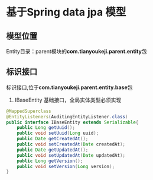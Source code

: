 # 基于Spring data jpa 模型

模型位置
------------------------
Entity目录：parent模块的**com.tianyoukeji.parent.entity**包

标识接口
----------------------------
标识接口,位于**com.tianyoukeji.parent.entity.base**包


1. IBaseEntity 基础接口，全局实体类型必须实现
  
```java
@MappedSuperclass
@EntityListeners(AuditingEntityListener.class)
public interface IBaseEntity extends Serializable{
	public Long getUuid();
	public void setUuid(Long uuid);
	public Date getCreatedAt();
	public void setCreatedAt(Date createdAt);
	public Date getUpdatedAt();
	public void setUpdatedAt(Date updatedAt);
	public Long getVersion();
	public void setVersion(Long version);
}
```